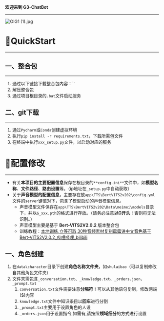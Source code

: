 **欢迎来到 G3-ChatBot**

---

![OIG1 (1).jpg](https://cdn.nlark.com/yuque/0/2024/jpeg/35563017/1716112845253-fdeb73cc-a232-4701-978d-32d10f7750a4.jpeg#averageHue=%23c49982&clientId=u16a906dc-9749-4&from=drop&height=301&id=ued54d027&originHeight=1024&originWidth=1024&originalType=binary&ratio=1.25&rotation=0&showTitle=false&size=147984&status=done&style=shadow&taskId=u1e18b92e-7519-405c-b27d-6be9b0a94b1&title=&width=301)
<a name="sdgrb"></a>
# 🤔QuickStart

---

<a name="MsAF8"></a>
## 一、整合包

---

1. 通过以下链接下载整合包内容：``
2. 解压整合包
3. 通过项目根目录的`.bat`文件启动服务
<a name="PtdTi"></a>
## 二、git下载

---

1. 通过`Pycharm`或`Conda`创建虚拟环境
2. 执行`pip install -r requirements.txt`，下载所需包文件
3. 在终端中执行`xxx_setup.py`文件，以启动对应的服务
<a name="LyWuy"></a>
# 🤗配置修改

---

- 有关**本项目的主要配置信息**保存在根目录的`**config.ini**`文件中，如**模型名称**、**文件路径**、**路由设置**等。（ip地址在`_setup.py`中自动获取）
- 关于**声音模型的配置信息**，主要存在放`app\TTS\BertVITS2v202\config.yml`文件的`server`键值对下，包含了模型启动的声音模型信息。
   - 声音模型文件保存在`app\TTS\BertVITS2v202\Data\meimei\models`目录下，并以`G_xxx.pth`的格式进行存放。（请务必注意**以G开头**！否则将无法识别。）
   - 声音模型主要是基于 **Bert-VITS2V2.0.2** 版本整合包
   - 训练教程：[本地训练,立等可取,30秒音频素材复刻霉霉讲中文音色基于Bert-VITS2V2.0.2_哔哩哔哩_bilibili](https://www.bilibili.com/video/BV1VG411i7U3/?spm_id_from=333.788&vd_source=955a84fe268292d6c91c5cb596f4feb7)
<a name="L34qX"></a>
## 一、角色创建

1. 在`data\character`目录下创建**角色名称文件夹**，如`shulaibao`（可以复制修改自其他角色文件夹）
2. 文件夹需包含`_conversation.txt`、`_knowledge.txt`、`_orders.json`、`_prompt.txt`
   1. `conversation.txt`文件需要注意**分隔符**！可以从其他语句复制，修改两端($)内容
   2. `knowledge.txt`文件中知识条目以**回车**进行分割
   3. `_prompt.txt`主要用于设置角色的人设
   4. `_orders.json`用于设置指令,如需有,请按照**领域细分**的方式进行设置
